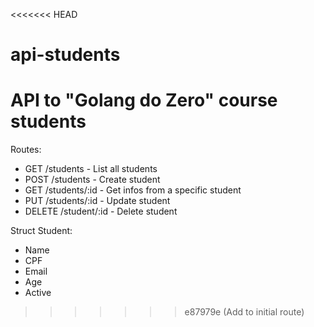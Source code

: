 <<<<<<< HEAD
# api-students
API to "Golang do Zero" course students
=======
Routes: 
- GET /students - List all students 
- POST /students - Create student
- GET /students/:id - Get infos from a specific student 
- PUT /students/:id - Update student 
- DELETE /student/:id - Delete student 

Struct Student: 
- Name
- CPF
- Email
- Age 
- Active
>>>>>>> e87979e (Add to initial route)
